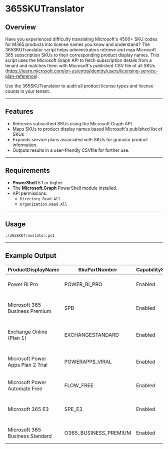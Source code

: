 # 365SKUTranslator

## Overview

Have you experienced difficulty translating Microsoft's 4500+ SKU codes for M365 products into license names you know and understand?  The 365SKUTranslator script helps administrators retrieve and map Microsoft 365 subscription SKUs to their corresponding product display names. This script uses the Microsoft Graph API to fetch subscription details from a tenant and matches them with Microsoft's published CSV file of all SKUs (https://learn.microsoft.com/en-us/entra/identity/users/licensing-service-plan-reference).

Use the 365SKUTranslator to audit all product license types and license counts in your tenant. 

---

## Features

- Retrieves subscribed SKUs using the Microsoft Graph API.
- Maps SKUs to product display names based Microsoft's published list of SKUs
- Expands service plans associated with SKUs for granular product information.
- Outputs results in a user-friendly CSVfile for further use.

---

## Requirements

- **PowerShell** 5.1 or higher
- The **Microsoft.Graph** PowerShell module installed.
- API permissions:
  - `Directory.Read.All`
  - `Organization.Read.All`

---
## Usage
```
.\365SKUTranslator.ps1
```

---
## Example Output

| ProductDisplayName                    | SkuPartNumber              | CapabilityStatus | AppliesTo | ConsumedUnits | ServicePlans                                                                                             |
|---------------------------------------|----------------------------|------------------|-----------|---------------|----------------------------------------------------------------------------------------------------------|
| Power BI Pro                          | POWER_BI_PRO               | Enabled          | User      | 58            | BI_AZURE_P2; EXCHANGE_S_FOUNDATION; PURVIEW_DISCOVERY                                                   |
| Microsoft 365 Business Premium        | SPB                        | Enabled          | User      | 51            | AAD_PREMIUM; AAD_SMB; ADALLOM_S_DISCOVERY; ATP_ENTERPRISE; Bing_Chat_Enterp...                            |
| Exchange Online (Plan 1)              | EXCHANGESTANDARD           | Enabled          | User      | 21            | BPOS_S_TODO_1; EXCHANGE_S_STANDARD; INTUNE_O365; M365_LIGHTHOUSE_CUSTOMER_P...                          |
| Microsoft Power Apps Plan 2 Trial     | POWERAPPS_VIRAL            | Enabled          | User      | 17            | DYN365_CDS_VIRAL; EXCHANGE_S_FOUNDATION; FLOW_P2_VIRAL; FLOW_P2_VIRAL_REAL;...                           |
| Microsoft Power Automate Free         | FLOW_FREE                  | Enabled          | User      | 14            | DYN365_CDS_VIRAL; EXCHANGE_S_FOUNDATION; FLOW_P2_VIRAL                                                  |
| Microsoft 365 E3                      | SPE_E3                     | Enabled          | User      | 8             | AAD_PREMIUM; ADALLOM_S_DISCOVERY; Bing_Chat_Enterprise; BPOS_S_TODO_2; CDS_...                           |
| Microsoft 365 Business Standard       | O365_BUSINESS_PREMIUM      | Enabled          | User      | 1             | Bing_Chat_Enterprise; BPOS_S_TODO_1; CDS_O365_P2; CLIPCHAMP; Deskless; DYN3...                          |

